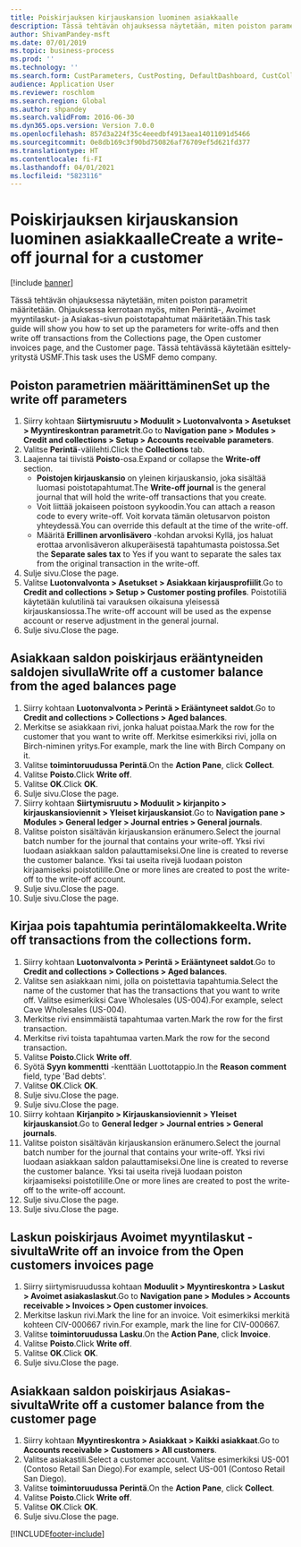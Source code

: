 ```yaml
---
title: Poiskirjauksen kirjauskansion luominen asiakkaalle
description: Tässä tehtävän ohjauksessa näytetään, miten poiston parametrit määritetään. Ohjauksessa kerrotaan myös, miten Perintä-, Avoimet myyntilaskut- ja Asiakas-sivun poistotapahtumat määritetään.
author: ShivamPandey-msft
ms.date: 07/01/2019
ms.topic: business-process
ms.prod: ''
ms.technology: ''
ms.search.form: CustParameters, CustPosting, DefaultDashboard, CustCollectionsPoolsListPage, CustWriteOff, LedgerJournalTable, LedgerJournalTransDaily, CustCollections, CustOpenInvoicesListPage, CustTable
audience: Application User
ms.reviewer: roschlom
ms.search.region: Global
ms.author: shpandey
ms.search.validFrom: 2016-06-30
ms.dyn365.ops.version: Version 7.0.0
ms.openlocfilehash: 857d3a224f35c4eeedbf4913aea14011091d5466
ms.sourcegitcommit: 0e8db169c3f90bd750826af76709ef5d621fd377
ms.translationtype: HT
ms.contentlocale: fi-FI
ms.lasthandoff: 04/01/2021
ms.locfileid: "5823116"
---
```

# <a name="create-a-write-off-journal-for-a-customer"></a><span data-ttu-id="8b0ab-103">Poiskirjauksen kirjauskansion luominen asiakkaalle</span><span class="sxs-lookup"><span data-stu-id="8b0ab-103">Create a write-off journal for a customer</span></span>

[!include [banner](../../includes/banner.md)]

<span data-ttu-id="8b0ab-104">Tässä tehtävän ohjauksessa näytetään, miten poiston parametrit määritetään. Ohjauksessa kerrotaan myös, miten Perintä-, Avoimet myyntilaskut- ja Asiakas-sivun poistotapahtumat määritetään.</span><span class="sxs-lookup"><span data-stu-id="8b0ab-104">This task guide will show you how to set up the parameters for write-offs and then write off transactions from the Collections page, the Open customer invoices page, and the Customer page.</span></span> <span data-ttu-id="8b0ab-105">Tässä tehtävässä käytetään esittely-yritystä USMF.</span><span class="sxs-lookup"><span data-stu-id="8b0ab-105">This task uses the USMF demo company.</span></span>


## <a name="set-up-the-write-off-parameters"></a><span data-ttu-id="8b0ab-106">Poiston parametrien määrittäminen</span><span class="sxs-lookup"><span data-stu-id="8b0ab-106">Set up the write off parameters</span></span>
1. <span data-ttu-id="8b0ab-107">Siirry kohtaan **Siirtymisruutu > Moduulit > Luotonvalvonta > Asetukset > Myyntireskontran parametrit**.</span><span class="sxs-lookup"><span data-stu-id="8b0ab-107">Go to **Navigation pane > Modules > Credit and collections > Setup > Accounts receivable parameters**.</span></span>
2. <span data-ttu-id="8b0ab-108">Valitse **Perintä**-välilehti.</span><span class="sxs-lookup"><span data-stu-id="8b0ab-108">Click the **Collections** tab.</span></span>
3. <span data-ttu-id="8b0ab-109">Laajenna tai tiivistä **Poisto**-osa.</span><span class="sxs-lookup"><span data-stu-id="8b0ab-109">Expand or collapse the **Write-off** section.</span></span>
    - <span data-ttu-id="8b0ab-110">**Poistojen kirjauskansio** on yleinen kirjauskansio, joka sisältää luomasi poistotapahtumat.</span><span class="sxs-lookup"><span data-stu-id="8b0ab-110">The **Write-off journal** is the general journal that will hold the write-off transactions that you create.</span></span>  
    - <span data-ttu-id="8b0ab-111">Voit liittää jokaiseen poistoon syykoodin.</span><span class="sxs-lookup"><span data-stu-id="8b0ab-111">You can attach a reason code to every write-off.</span></span> <span data-ttu-id="8b0ab-112">Voit korvata tämän oletusarvon poiston yhteydessä.</span><span class="sxs-lookup"><span data-stu-id="8b0ab-112">You can override this default at the time of the write-off.</span></span>  
    - <span data-ttu-id="8b0ab-113">Määritä **Erillinen arvonlisävero** -kohdan arvoksi Kyllä, jos haluat erottaa arvonlisäveron alkuperäisestä tapahtumasta poistossa.</span><span class="sxs-lookup"><span data-stu-id="8b0ab-113">Set the **Separate sales tax** to Yes if you want to separate the sales tax from the original transaction in the write-off.</span></span>  
4. <span data-ttu-id="8b0ab-114">Sulje sivu.</span><span class="sxs-lookup"><span data-stu-id="8b0ab-114">Close the page.</span></span>
5. <span data-ttu-id="8b0ab-115">Valitse **Luotonvalvonta > Asetukset > Asiakkaan kirjausprofiilit**.</span><span class="sxs-lookup"><span data-stu-id="8b0ab-115">Go to **Credit and collections > Setup > Customer posting profiles**.</span></span> <span data-ttu-id="8b0ab-116">Poistotiliä käytetään kulutilinä tai varauksen oikaisuna yleisessä kirjauskansiossa.</span><span class="sxs-lookup"><span data-stu-id="8b0ab-116">The write-off account will be used as the expense account or reserve adjustment in the general journal.</span></span>
6. <span data-ttu-id="8b0ab-117">Sulje sivu.</span><span class="sxs-lookup"><span data-stu-id="8b0ab-117">Close the page.</span></span>

## <a name="write-off-a-customer-balance-from-the-aged-balances-page"></a><span data-ttu-id="8b0ab-118">Asiakkaan saldon poiskirjaus erääntyneiden saldojen sivulla</span><span class="sxs-lookup"><span data-stu-id="8b0ab-118">Write off a customer balance from the aged balances page</span></span>
1. <span data-ttu-id="8b0ab-119">Siirry kohtaan **Luotonvalvonta > Perintä > Erääntyneet saldot**.</span><span class="sxs-lookup"><span data-stu-id="8b0ab-119">Go to **Credit and collections > Collections > Aged balances**.</span></span>
2. <span data-ttu-id="8b0ab-120">Merkitse se asiakkaan rivi, jonka haluat poistaa.</span><span class="sxs-lookup"><span data-stu-id="8b0ab-120">Mark the row for the customer that you want to write off.</span></span> <span data-ttu-id="8b0ab-121">Merkitse esimerkiksi rivi, jolla on Birch-niminen yritys.</span><span class="sxs-lookup"><span data-stu-id="8b0ab-121">For example, mark the line with Birch Company on it.</span></span>
3. <span data-ttu-id="8b0ab-122">Valitse **toimintoruudussa** **Perintä**.</span><span class="sxs-lookup"><span data-stu-id="8b0ab-122">On the **Action Pane**, click **Collect**.</span></span>
4. <span data-ttu-id="8b0ab-123">Valitse **Poisto**.</span><span class="sxs-lookup"><span data-stu-id="8b0ab-123">Click **Write off**.</span></span>
5. <span data-ttu-id="8b0ab-124">Valitse **OK**.</span><span class="sxs-lookup"><span data-stu-id="8b0ab-124">Click **OK**.</span></span>
6. <span data-ttu-id="8b0ab-125">Sulje sivu.</span><span class="sxs-lookup"><span data-stu-id="8b0ab-125">Close the page.</span></span>
7. <span data-ttu-id="8b0ab-126">Siirry kohtaan **Siirtymisruutu > Moduulit > kirjanpito > kirjauskansioviennit > Yleiset kirjauskansiot**.</span><span class="sxs-lookup"><span data-stu-id="8b0ab-126">Go to **Navigation pane > Modules > General ledger > Journal entries > General journals**.</span></span>
8. <span data-ttu-id="8b0ab-127">Valitse poiston sisältävän kirjauskansion eränumero.</span><span class="sxs-lookup"><span data-stu-id="8b0ab-127">Select the journal batch number for the journal that contains your write-off.</span></span> <span data-ttu-id="8b0ab-128">Yksi rivi luodaan asiakkaan saldon palauttamiseksi.</span><span class="sxs-lookup"><span data-stu-id="8b0ab-128">One line is created to reverse the customer balance.</span></span> <span data-ttu-id="8b0ab-129">Yksi tai useita rivejä luodaan poiston kirjaamiseksi poistotilille.</span><span class="sxs-lookup"><span data-stu-id="8b0ab-129">One or more lines are created to post the write-off to the write-off account.</span></span>  
9. <span data-ttu-id="8b0ab-130">Sulje sivu.</span><span class="sxs-lookup"><span data-stu-id="8b0ab-130">Close the page.</span></span>
10. <span data-ttu-id="8b0ab-131">Sulje sivu.</span><span class="sxs-lookup"><span data-stu-id="8b0ab-131">Close the page.</span></span>

## <a name="write-off-transactions-from-the-collections-form"></a><span data-ttu-id="8b0ab-132">Kirjaa pois tapahtumia perintälomakkeelta.</span><span class="sxs-lookup"><span data-stu-id="8b0ab-132">Write off transactions from the collections form.</span></span>
1. <span data-ttu-id="8b0ab-133">Siirry kohtaan **Luotonvalvonta > Perintä > Erääntyneet saldot**.</span><span class="sxs-lookup"><span data-stu-id="8b0ab-133">Go to **Credit and collections > Collections > Aged balances**.</span></span>
2. <span data-ttu-id="8b0ab-134">Valitse sen asiakkaan nimi, jolla on poistettavia tapahtumia.</span><span class="sxs-lookup"><span data-stu-id="8b0ab-134">Select the name of the customer that has the transactions that you want to write off.</span></span> <span data-ttu-id="8b0ab-135">Valitse esimerkiksi Cave Wholesales (US-004).</span><span class="sxs-lookup"><span data-stu-id="8b0ab-135">For example, select Cave Wholesales (US-004).</span></span>
3. <span data-ttu-id="8b0ab-136">Merkitse rivi ensimmäistä tapahtumaa varten.</span><span class="sxs-lookup"><span data-stu-id="8b0ab-136">Mark the row for the first transaction.</span></span>
4. <span data-ttu-id="8b0ab-137">Merkitse rivi toista tapahtumaa varten.</span><span class="sxs-lookup"><span data-stu-id="8b0ab-137">Mark the row for the second transaction.</span></span>
5. <span data-ttu-id="8b0ab-138">Valitse **Poisto**.</span><span class="sxs-lookup"><span data-stu-id="8b0ab-138">Click **Write off**.</span></span>
6. <span data-ttu-id="8b0ab-139">Syötä **Syyn kommentti** -kenttään Luottotappio.</span><span class="sxs-lookup"><span data-stu-id="8b0ab-139">In the **Reason comment** field, type 'Bad debts'.</span></span>
7. <span data-ttu-id="8b0ab-140">Valitse **OK**.</span><span class="sxs-lookup"><span data-stu-id="8b0ab-140">Click **OK**.</span></span>
8. <span data-ttu-id="8b0ab-141">Sulje sivu.</span><span class="sxs-lookup"><span data-stu-id="8b0ab-141">Close the page.</span></span>
9. <span data-ttu-id="8b0ab-142">Sulje sivu.</span><span class="sxs-lookup"><span data-stu-id="8b0ab-142">Close the page.</span></span>
10. <span data-ttu-id="8b0ab-143">Siirry kohtaan **Kirjanpito > Kirjauskansioviennit > Yleiset kirjauskansiot**.</span><span class="sxs-lookup"><span data-stu-id="8b0ab-143">Go to **General ledger > Journal entries > General journals**.</span></span>
11. <span data-ttu-id="8b0ab-144">Valitse poiston sisältävän kirjauskansion eränumero.</span><span class="sxs-lookup"><span data-stu-id="8b0ab-144">Select the journal batch number for the journal that contains your write-off.</span></span> <span data-ttu-id="8b0ab-145">Yksi rivi luodaan asiakkaan saldon palauttamiseksi.</span><span class="sxs-lookup"><span data-stu-id="8b0ab-145">One line is created to reverse the customer balance.</span></span> <span data-ttu-id="8b0ab-146">Yksi tai useita rivejä luodaan poiston kirjaamiseksi poistotilille.</span><span class="sxs-lookup"><span data-stu-id="8b0ab-146">One or more lines are created to post the write-off to the write-off account.</span></span>  
12. <span data-ttu-id="8b0ab-147">Sulje sivu.</span><span class="sxs-lookup"><span data-stu-id="8b0ab-147">Close the page.</span></span>
13. <span data-ttu-id="8b0ab-148">Sulje sivu.</span><span class="sxs-lookup"><span data-stu-id="8b0ab-148">Close the page.</span></span>

## <a name="write-off-an-invoice-from-the-open-customers-invoices-page"></a><span data-ttu-id="8b0ab-149">Laskun poiskirjaus Avoimet myyntilaskut -sivulta</span><span class="sxs-lookup"><span data-stu-id="8b0ab-149">Write off an invoice from the Open customers invoices page</span></span>
1. <span data-ttu-id="8b0ab-150">Siirry siirtymisruudussa kohtaan **Moduulit > Myyntireskontra > Laskut > Avoimet asiakaslaskut**.</span><span class="sxs-lookup"><span data-stu-id="8b0ab-150">Go to **Navigation pane > Modules > Accounts receivable > Invoices > Open customer invoices**.</span></span>
2. <span data-ttu-id="8b0ab-151">Merkitse laskun rivi.</span><span class="sxs-lookup"><span data-stu-id="8b0ab-151">Mark the line for an invoice.</span></span> <span data-ttu-id="8b0ab-152">Voit esimerkiksi merkitä kohteen CIV-000667 rivin.</span><span class="sxs-lookup"><span data-stu-id="8b0ab-152">For example, mark the line for CIV-000667.</span></span>
3. <span data-ttu-id="8b0ab-153">Valitse **toimintoruudussa** **Lasku**.</span><span class="sxs-lookup"><span data-stu-id="8b0ab-153">On the **Action Pane**, click **Invoice**.</span></span>
4. <span data-ttu-id="8b0ab-154">Valitse **Poisto**.</span><span class="sxs-lookup"><span data-stu-id="8b0ab-154">Click **Write off**.</span></span>
5. <span data-ttu-id="8b0ab-155">Valitse **OK**.</span><span class="sxs-lookup"><span data-stu-id="8b0ab-155">Click **OK**.</span></span>
6. <span data-ttu-id="8b0ab-156">Sulje sivu.</span><span class="sxs-lookup"><span data-stu-id="8b0ab-156">Close the page.</span></span>

## <a name="write-off-a-customer-balance-from-the-customer-page"></a><span data-ttu-id="8b0ab-157">Asiakkaan saldon poiskirjaus Asiakas-sivulta</span><span class="sxs-lookup"><span data-stu-id="8b0ab-157">Write off a customer balance from the customer page</span></span>
1. <span data-ttu-id="8b0ab-158">Siirry kohtaan **Myyntireskontra > Asiakkaat > Kaikki asiakkaat**.</span><span class="sxs-lookup"><span data-stu-id="8b0ab-158">Go to **Accounts receivable > Customers > All customers**.</span></span>
2. <span data-ttu-id="8b0ab-159">Valitse asiakastili.</span><span class="sxs-lookup"><span data-stu-id="8b0ab-159">Select a customer account.</span></span> <span data-ttu-id="8b0ab-160">Valitse esimerkiksi US-001 (Contoso Retail San Diego).</span><span class="sxs-lookup"><span data-stu-id="8b0ab-160">For example, select US-001 (Contoso Retail San Diego).</span></span>
3. <span data-ttu-id="8b0ab-161">Valitse **toimintoruudussa** **Perintä**.</span><span class="sxs-lookup"><span data-stu-id="8b0ab-161">On the **Action Pane**, click **Collect**.</span></span>
4. <span data-ttu-id="8b0ab-162">Valitse **Poisto**.</span><span class="sxs-lookup"><span data-stu-id="8b0ab-162">Click **Write off**.</span></span>
5. <span data-ttu-id="8b0ab-163">Valitse **OK**.</span><span class="sxs-lookup"><span data-stu-id="8b0ab-163">Click **OK**.</span></span>
6. <span data-ttu-id="8b0ab-164">Sulje sivu.</span><span class="sxs-lookup"><span data-stu-id="8b0ab-164">Close the page.</span></span>



[!INCLUDE[footer-include](../../../includes/footer-banner.md)]
